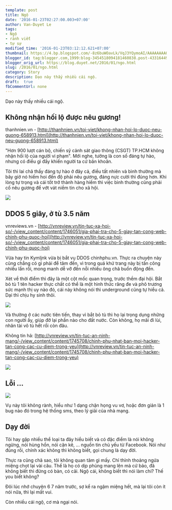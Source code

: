 ```yaml
---
template: post
title: Ngộ
date: '2016-01-23T02:27:00.003+07:00'
author: Van-Duyet Le
tags:
- Ngộ
- rảnh viết
- tự sự
modified_time: '2016-01-23T03:12:12.621+07:00'
thumbnail: https://4.bp.blogspot.com/-8z6buWOavLk/VqJ3YQymoAI/AAAAAAAAOk4/p2E9clXu0B8/s1600/Screenshot%2Bfrom%2B2016-01-23%2B01-37-56.png
blogger_id: tag:blogger.com,1999:blog-3454518094181460838.post-4331644913283370679
blogger_orig_url: https://blog.duyet.net/2016/01/ngo.html
slug: /2016/01/ngo.html
category: Story
description: Dạo này thấy nhiều cái ngộ.
draft:  true
fbCommentUrl: none
---
```


Dạo này thấy nhiều cái ngộ.

## Không nhận hối lộ được nêu gương! ##
thanhnien.vn - [http://thanhnien.vn/toi-viet/khong-nhan-hoi-lo-duoc-neu-guong-658913.html](http://thanhnien.vn/toi-viet/khong-nhan-hoi-lo-duoc-neu-guong-658913.html)

"Hơn 900 lượt cán bộ, chiến sỹ cảnh sát giao thông (CSGT) TP.HCM không nhận hối lộ của người vi phạm". Mới nghe, tưởng là con số đáng tự hào, nhưng có điều gì đấy khiến người ta cứ băn khoăn.

Tôi thì lai chã thấy đáng tự hào ở đây cả, điều tất nhiên và bình thường mà bây giờ nó hiếm hoi đến độ phải nêu gương, đáng nực cười thì đúng hơn. Khi lòng tự trọng và cái tốt trở thành hàng hiếm thì việc bình thường cũng phải cố nêu gương để vớt vát niềm tin cho xã hội.

[![](https://4.bp.blogspot.com/-8z6buWOavLk/VqJ3YQymoAI/AAAAAAAAOk4/p2E9clXu0B8/s400/Screenshot%2Bfrom%2B2016-01-23%2B01-37-56.png)](http://thanhnien.vn/toi-viet/khong-nhan-hoi-lo-duoc-neu-guong-658913.html)

## DDOS 5 giây, ở tù 3.5 năm 

vnreviews.vn - [http://vnreview.vn/tin-tuc-xa-hoi-so/-/view_content/content/1746051/gia-phai-tra-cho-5-giay-tan-cong-web-chinh-phu-quoc-hoi](http://vnreview.vn/tin-tuc-xa-hoi-so/-/view_content/content/1746051/gia-phai-tra-cho-5-giay-tan-cong-web-chinh-phu-quoc-hoi)

Vừa hay tin Kymljnk vừa bị bắt vụ DDOS chinhphu.vn. Thực ra chuyện này cũng chẳng có gì phải để tâm đến, vì trong quá khứ trang này bị tấn công nhiều lần rồi, mong manh dễ vỡ đến nỗi nhiều ông chã buồn động đến. 

Xét về thời điểm thì đây là một cột mốc quan trọng, trước thềm đại hội. Bắt bỏ tù 1 tên hacker thực chất có thể là một hình thức răng đe và phô trương sức mạnh thị uy nào đó, cái này không nói thì underground cũng tự hiểu cả. Dại thì chịu hy sinh thôi.

![](https://4.bp.blogspot.com/-5IPNDDf4fdQ/VqJ6MDYDd4I/AAAAAAAAOlE/77N8euXn59o/s400/Screenshot%2Bfrom%2B2016-01-23%2B01-45-55.png)

Và thường ở các nước tiên tiến, thay vì bắt bỏ tù thì họ lại trọng dụng những con người ấy, giúp đỡ lại phần nào cho đất nước. Còn không, họ mãi đi lùi, nhân tài vô tù hết rồi còn đâu.

Không tin hả: [http://vnreview.vn/tin-tuc-an-ninh-mang/-/view_content/content/1745708/chinh-phu-nhat-ban-moi-hacker-tan-cong-cac-cu-diem-trong-yeu](http://vnreview.vn/tin-tuc-an-ninh-mang/-/view_content/content/1745708/chinh-phu-nhat-ban-moi-hacker-tan-cong-cac-cu-diem-trong-yeu)

![](https://1.bp.blogspot.com/-WXyGMsALpUI/VqKM_so60bI/AAAAAAAAOlg/y87yV1tTLOE/s1600/Screenshot%2Bfrom%2B2016-01-23%2B03-10-28.png)

## Lỗi ...  ##

![](https://2.bp.blogspot.com/-m21cj94wTfg/VqJ8HUswr_I/AAAAAAAAOlQ/lfOcSORaRT8/s400/Screenshot%2Bfrom%2B2016-01-23%2B01-55-15.png)

Vụ này tôi không rành, hiểu như 1 dạng chặn họng vu vơ, hoặc đơn giản là 1 bug nào đó trong hệ thống sms, theo lý giải của nhà mạng.

## Dạy đời ##

Tôi hay gặp nhiều thể loại ta đây hiểu biết và có đặc điểm là nói không ngừng, nói hùng hồn, nói cặn kẽ, ... nguồn tin chủ yếu từ Facebook. Nói như đúng rồi, chính xác không thì không biết, gọi chung là dạy đời. 

Thực ra cũng chã sao, tôi không quan tâm gì mấy.  Chỉ thỉnh thoảng ngứa miệng chọt lại vài câu. Thế là họ có dịp phùng mang lên mà cứ bảo, đã không biết thì đừng có bàn, có cãi. Ngộ cái, không biết thì nói làm chi? Thế you biết không?

Đôi lúc nhớ chuyện 6 7 năm trước, sợ kể ra ngậm miệng hết, mà lại tôi còn ít nói nữa, thì lại mất vui.

Còn nhiều cái ngộ, cơ mà ngại nói.
